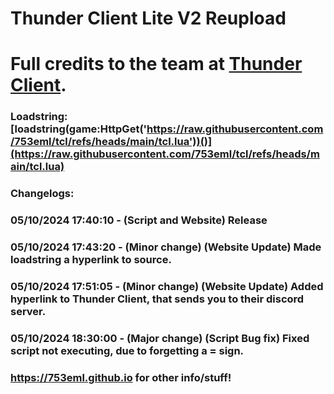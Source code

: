 # Thunder Client Lite V2 Reupload

# Full credits to the team at [Thunder Client](https://discord.gg/thunderclient).

### Loadstring: [loadstring(game:HttpGet('https://raw.githubusercontent.com/753eml/tcl/refs/heads/main/tcl.lua'))()](https://raw.githubusercontent.com/753eml/tcl/refs/heads/main/tcl.lua)

### Changelogs:

### 05/10/2024 17:40:10 - (Script and Website) Release

### 05/10/2024 17:43:20 - (Minor change) (Website Update) Made loadstring a hyperlink to source.

### 05/10/2024 17:51:05 - (Minor change) (Website Update) Added hyperlink to Thunder Client, that sends you to their discord server.

### 05/10/2024 18:30:00 - (Major change) (Script Bug fix) Fixed script not executing, due to forgetting a = sign.

### https://753eml.github.io for other info/stuff!
